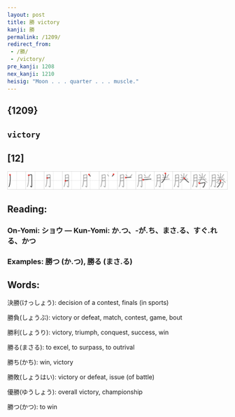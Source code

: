 ```yaml
---
layout: post
title: 勝 victory
kanji: 勝
permalink: /1209/
redirect_from:
 - /勝/
 - /victory/
pre_kanji: 1208
nex_kanji: 1210
heisig: "Moon . . . quarter . . . muscle."
---
```


## {1209}

## `victory`

## [12]

<div class="stroke"><img src="../images/E58B9D.png" /></div>

## Reading:

### On-Yomi: ショウ &mdash; Kun-Yomi: か.つ、-が.ち、まさ.る、すぐ.れる、かつ

### Examples: 勝つ (か.つ), 勝る (まさ.る)

## Words:

決勝(けっしょう): decision of a contest, finals (in sports)

勝負(しょうぶ): victory or defeat, match, contest, game, bout

勝利(しょうり): victory, triumph, conquest, success, win

勝る(まさる): to excel, to surpass, to outrival

勝ち(かち): win, victory

勝敗(しょうはい): victory or defeat, issue (of battle)

優勝(ゆうしょう): overall victory, championship

勝つ(かつ): to win

